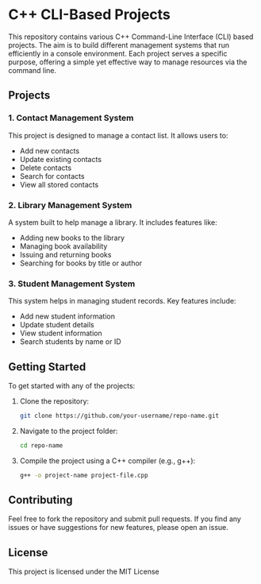 # C++ CLI-Based Projects

This repository contains various C++ Command-Line Interface (CLI) based projects. The aim is to build different management systems that run efficiently in a console environment. Each project serves a specific purpose, offering a simple yet effective way to manage resources via the command line.

## Projects

### 1. Contact Management System
This project is designed to manage a contact list. It allows users to:
- Add new contacts
- Update existing contacts
- Delete contacts
- Search for contacts
- View all stored contacts

### 2. Library Management System
A system built to help manage a library. It includes features like:
- Adding new books to the library
- Managing book availability
- Issuing and returning books
- Searching for books by title or author

### 3. Student Management System
This system helps in managing student records. Key features include:
- Add new student information
- Update student details
- View student information
- Search students by name or ID

## Getting Started

To get started with any of the projects:

1. Clone the repository:

   ```bash
   git clone https://github.com/your-username/repo-name.git
   ````
2. Navigate to the project folder:

   ``` bash
   cd repo-name
   ```
3. Compile the project using a C++ compiler (e.g., g++):

   ``` bash
   g++ -o project-name project-file.cpp
   ```
 ## Contributing
 Feel free to fork the repository and submit pull requests. If you find any issues or have suggestions for new features, please open an issue.
 
 ## License
 This project is licensed under the MIT License
